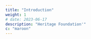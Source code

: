 ```yaml
---
title: "Introduction"
weight: 1
# date: 2023-06-17
description: "Heritage Foundation'"
c: "maroon"
---
```


